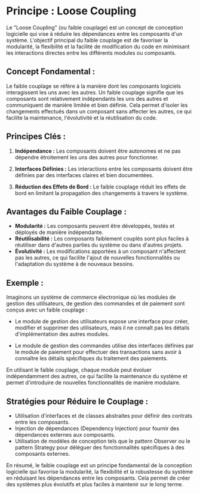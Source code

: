 # Principe : Loose Coupling

Le "Loose Coupling" (ou faible couplage) est un concept de conception logicielle qui vise à réduire les dépendances entre les composants d'un système. L'objectif principal du faible couplage est de favoriser la modularité, la flexibilité et la facilité de modification du code en minimisant les interactions directes entre les différents modules ou composants.

## Concept Fondamental :

Le faible couplage se réfère à la manière dont les composants logiciels interagissent les uns avec les autres. Un faible couplage signifie que les composants sont relativement indépendants les uns des autres et communiquent de manière limitée et bien définie. Cela permet d'isoler les changements effectués dans un composant sans affecter les autres, ce qui facilite la maintenance, l'évolutivité et la réutilisation du code.

## Principes Clés :

1. **Indépendance :** Les composants doivent être autonomes et ne pas dépendre étroitement les uns des autres pour fonctionner.

2. **Interfaces Définies :** Les interactions entre les composants doivent être définies par des interfaces claires et bien documentées.

3. **Réduction des Effets de Bord :** Le faible couplage réduit les effets de bord en limitant la propagation des changements à travers le système.

## Avantages du Faible Couplage :

- **Modularité :** Les composants peuvent être développés, testés et déployés de manière indépendante.
- **Réutilisabilité :** Les composants faiblement couplés sont plus faciles à réutiliser dans d'autres parties du système ou dans d'autres projets.
- **Évolutivité :** Les modifications apportées à un composant n'affectent pas les autres, ce qui facilite l'ajout de nouvelles fonctionnalités ou l'adaptation du système à de nouveaux besoins.

## Exemple :

Imaginons un système de commerce électronique où les modules de gestion des utilisateurs, de gestion des commandes et de paiement sont conçus avec un faible couplage :

- Le module de gestion des utilisateurs expose une interface pour créer, modifier et supprimer des utilisateurs, mais il ne connaît pas les détails d'implémentation des autres modules.

- Le module de gestion des commandes utilise des interfaces définies par le module de paiement pour effectuer des transactions sans avoir à connaître les détails spécifiques du traitement des paiements.

En utilisant le faible couplage, chaque module peut évoluer indépendamment des autres, ce qui facilite la maintenance du système et permet d'introduire de nouvelles fonctionnalités de manière modulaire.

## Stratégies pour Réduire le Couplage :

- Utilisation d'interfaces et de classes abstraites pour définir des contrats entre les composants.
- Injection de dépendances (Dependency Injection) pour fournir des dépendances externes aux composants.
- Utilisation de modèles de conception tels que le pattern Observer ou le pattern Strategy pour déléguer des fonctionnalités spécifiques à des composants externes.

En résumé, le faible couplage est un principe fondamental de la conception logicielle qui favorise la modularité, la flexibilité et la robustesse du système en réduisant les dépendances entre les composants. Cela permet de créer des systèmes plus évolutifs et plus faciles à maintenir sur le long terme.
